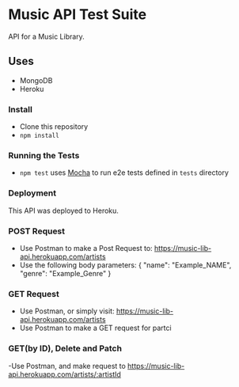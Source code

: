 # Music API Test Suite

API for a Music Library.

## Uses
- MongoDB
- Heroku

### Install
- Clone this repository
- `npm install`

### Running the Tests
- `npm test` uses [Mocha](https://mochajs.org) to run e2e tests defined in `tests` directory

### Deployment 
This API was deployed to Heroku. 

### POST Request
- Use Postman to make a Post Request to: https://music-lib-api.herokuapp.com/artists
- Use the following body parameters:
{
    "name": "Example_NAME",
    "genre": "Example_Genre"
}

### GET Request
- Use Postman, or simply visit: https://music-lib-api.herokuapp.com/artists
- Use Postman to make a GET request for partci

### GET(by ID), Delete and Patch
-Use Postman, and make request to https://music-lib-api.herokuapp.com/artists/:artistId
